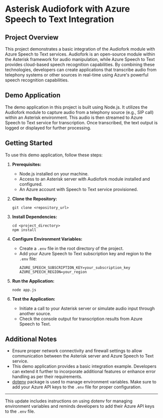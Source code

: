 # Asterisk Audiofork with Azure Speech to Text Integration

## Project Overview
This project demonstrates a basic integration of the Audiofork module with Azure Speech to Text services. Audiofork is an open-source module within the Asterisk framework for audio manipulation, while Azure Speech to Text provides cloud-based speech recognition capabilities. By combining these technologies, developers can create applications that transcribe audio from telephony systems or other sources in real-time using Azure's powerful speech recognition capabilities.

## Demo Application
The demo application in this project is built using Node.js. It utilizes the Audiofork module to capture audio from a telephony source (e.g., SIP call) within an Asterisk environment. This audio is then streamed to Azure Speech to Text service for transcription. Once transcribed, the text output is logged or displayed for further processing.

## Getting Started
To use this demo application, follow these steps:

1. **Prerequisites:**
   - Node.js installed on your machine.
   - Access to an Asterisk server with Audiofork module installed and configured.
   - An Azure account with Speech to Text service provisioned.

2. **Clone the Repository:**
   ```
   git clone <repository_url>
   ```

3. **Install Dependencies:**
   ```
   cd <project_directory>
   npm install
   ```

4. **Configure Environment Variables:**
   - Create a `.env` file in the root directory of the project.
   - Add your Azure Speech to Text subscription key and region to the `.env` file:
     ```
     AZURE_SPEECH_SUBSCRIPTION_KEY=your_subscription_key
     AZURE_SPEECH_REGION=your_region
     ```

5. **Run the Application:**
   ```
   node app.js
   ```

6. **Test the Application:**
   - Initiate a call to your Asterisk server or simulate audio input through another source.
   - Check the console output for transcription results from Azure Speech to Text.

## Additional Notes
- Ensure proper network connectivity and firewall settings to allow communication between the Asterisk server and Azure Speech to Text service.
- This demo application provides a basic integration example. Developers can extend it further to incorporate additional features or enhance error handling as per their requirements.
- [dotenv](https://www.npmjs.com/package/dotenv) package is used to manage environment variables. Make sure to add your Azure API keys to the `.env` file for proper configuration.

---

This update includes instructions on using dotenv for managing environment variables and reminds developers to add their Azure API keys to the `.env` file.